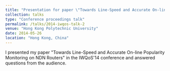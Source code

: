 ```yaml
---
title: "Presentation for paper \"Towards Line-Speed and Accurate On-line Popularity Monitoring on NDN Routers\" on IWQoS'14"
collection: talks
type: "Conference proceedings talk"
permalink: /talks/2014-iwqos-talk-2
venue: "Hong Kong Polytechnic University"
date: 2014-05-26
location: "Hong Kong, China"
---
```


I presented my paper "Towards Line-Speed and Accurate On-line Popularity Monitoring on NDN Routers" in the IWQoS'14 conference and answered questions from the audience.

